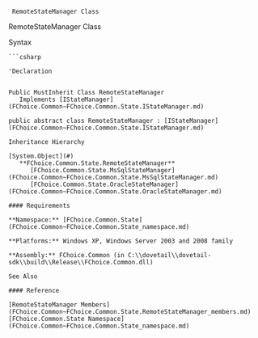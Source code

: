 ﻿     RemoteStateManager Class                                                   

RemoteStateManager Class

Syntax

```vbnet
```csharp

'Declaration
 

Public MustInherit Class RemoteStateManager 
   Implements [IStateManager](FChoice.Common~FChoice.Common.State.IStateManager.md) 

public abstract class RemoteStateManager : [IStateManager](FChoice.Common~FChoice.Common.State.IStateManager.md)  

Inheritance Hierarchy

[System.Object](#)  
   **FChoice.Common.State.RemoteStateManager**  
      [FChoice.Common.State.MsSqlStateManager](FChoice.Common~FChoice.Common.State.MsSqlStateManager.md)  
      [FChoice.Common.State.OracleStateManager](FChoice.Common~FChoice.Common.State.OracleStateManager.md)  

#### Requirements

**Namespace:** [FChoice.Common.State](FChoice.Common~FChoice.Common.State_namespace.md)

**Platforms:** Windows XP, Windows Server 2003 and 2008 family

**Assembly:** FChoice.Common (in C:\\dovetail\\dovetail-sdk\\build\\Release\\FChoice.Common.dll)

See Also

#### Reference

[RemoteStateManager Members](FChoice.Common~FChoice.Common.State.RemoteStateManager_members.md)  
[FChoice.Common.State Namespace](FChoice.Common~FChoice.Common.State_namespace.md)